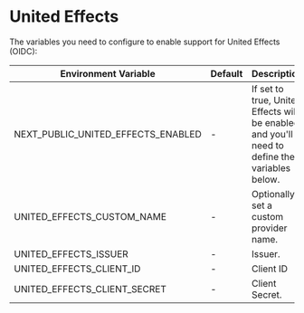 # United Effects

The variables you need to configure to enable support for United Effects (OIDC):

| Environment Variable         | Default | Description                                                                                        |
| ---------------------------- | ------- |----------------------------------------------------------------------------------------------------|
| NEXT_PUBLIC_UNITED_EFFECTS_ENABLED | -       | If set to true, United Effects will be enabled and you'll need to define the variables below. |
| UNITED_EFFECTS_CUSTOM_NAME         | -       | Optionally set a custom provider name.                                                             |
| UNITED_EFFECTS_ISSUER              | -       | Issuer.                                                                                            |
| UNITED_EFFECTS_CLIENT_ID           | -       | Client ID                                                                                          |
| UNITED_EFFECTS_CLIENT_SECRET       | -       | Client Secret.                                                                                     |

